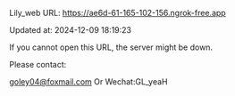 Lily_web URL: https://ae6d-61-165-102-156.ngrok-free.app

Updated at: 2024-12-09 18:19:23

If you cannot open this URL, the server might be down.

Please contact: 

goley04@foxmail.com Or Wechat:GL_yeaH